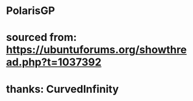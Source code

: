 # PolarisGP

# sourced from: https://ubuntuforums.org/showthread.php?t=1037392
# thanks: CurvedInfinity
